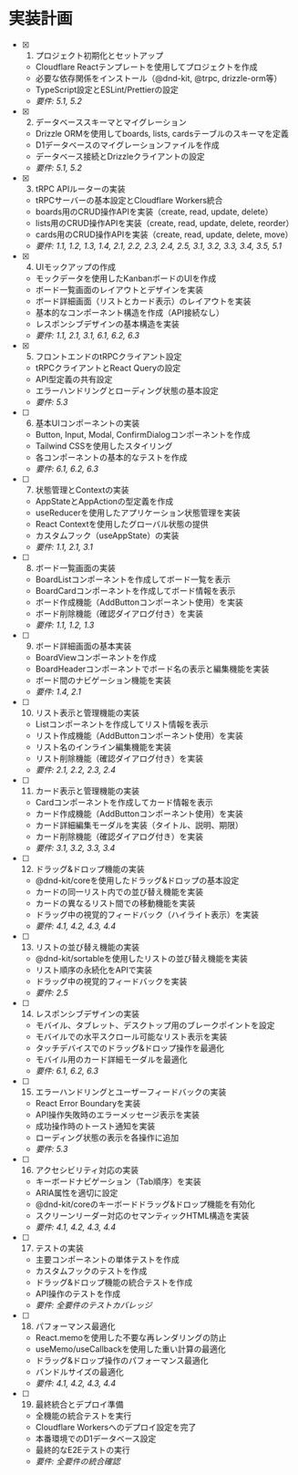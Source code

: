 # 実装計画

- [x] 1. プロジェクト初期化とセットアップ
  - Cloudflare Reactテンプレートを使用してプロジェクトを作成
  - 必要な依存関係をインストール（@dnd-kit, @trpc, drizzle-orm等）
  - TypeScript設定とESLint/Prettierの設定
  - _要件: 5.1, 5.2_

- [x] 2. データベーススキーマとマイグレーション
  - Drizzle ORMを使用してboards, lists, cardsテーブルのスキーマを定義
  - D1データベースのマイグレーションファイルを作成
  - データベース接続とDrizzleクライアントの設定
  - _要件: 5.1, 5.2_

- [x] 3. tRPC APIルーターの実装
  - tRPCサーバーの基本設定とCloudflare Workers統合
  - boards用のCRUD操作APIを実装（create, read, update, delete）
  - lists用のCRUD操作APIを実装（create, read, update, delete, reorder）
  - cards用のCRUD操作APIを実装（create, read, update, delete, move）
  - _要件: 1.1, 1.2, 1.3, 1.4, 2.1, 2.2, 2.3, 2.4, 2.5, 3.1, 3.2, 3.3, 3.4, 3.5, 5.1_

- [x] 4. UIモックアップの作成
  - モックデータを使用したKanbanボードのUIを作成
  - ボード一覧画面のレイアウトとデザインを実装
  - ボード詳細画面（リストとカード表示）のレイアウトを実装
  - 基本的なコンポーネント構造を作成（API接続なし）
  - レスポンシブデザインの基本構造を実装
  - _要件: 1.1, 2.1, 3.1, 6.1, 6.2, 6.3_

- [x] 5. フロントエンドのtRPCクライアント設定
  - tRPCクライアントとReact Queryの設定
  - API型定義の共有設定
  - エラーハンドリングとローディング状態の基本設定
  - _要件: 5.3_

- [ ] 6. 基本UIコンポーネントの実装
  - Button, Input, Modal, ConfirmDialogコンポーネントを作成
  - Tailwind CSSを使用したスタイリング
  - 各コンポーネントの基本的なテストを作成
  - _要件: 6.1, 6.2, 6.3_

- [ ] 7. 状態管理とContextの実装
  - AppStateとAppActionの型定義を作成
  - useReducerを使用したアプリケーション状態管理を実装
  - React Contextを使用したグローバル状態の提供
  - カスタムフック（useAppState）の実装
  - _要件: 1.1, 2.1, 3.1_

- [ ] 8. ボード一覧画面の実装
  - BoardListコンポーネントを作成してボード一覧を表示
  - BoardCardコンポーネントを作成してボード情報を表示
  - ボード作成機能（AddButtonコンポーネント使用）を実装
  - ボード削除機能（確認ダイアログ付き）を実装
  - _要件: 1.1, 1.2, 1.3_

- [ ] 9. ボード詳細画面の基本実装
  - BoardViewコンポーネントを作成
  - BoardHeaderコンポーネントでボード名の表示と編集機能を実装
  - ボード間のナビゲーション機能を実装
  - _要件: 1.4, 2.1_

- [ ] 10. リスト表示と管理機能の実装
  - Listコンポーネントを作成してリスト情報を表示
  - リスト作成機能（AddButtonコンポーネント使用）を実装
  - リスト名のインライン編集機能を実装
  - リスト削除機能（確認ダイアログ付き）を実装
  - _要件: 2.1, 2.2, 2.3, 2.4_

- [ ] 11. カード表示と管理機能の実装
  - Cardコンポーネントを作成してカード情報を表示
  - カード作成機能（AddButtonコンポーネント使用）を実装
  - カード詳細編集モーダルを実装（タイトル、説明、期限）
  - カード削除機能（確認ダイアログ付き）を実装
  - _要件: 3.1, 3.2, 3.3, 3.4_

- [ ] 12. ドラッグ&ドロップ機能の実装
  - @dnd-kit/coreを使用したドラッグ&ドロップの基本設定
  - カードの同一リスト内での並び替え機能を実装
  - カードの異なるリスト間での移動機能を実装
  - ドラッグ中の視覚的フィードバック（ハイライト表示）を実装
  - _要件: 4.1, 4.2, 4.3, 4.4_

- [ ] 13. リストの並び替え機能の実装
  - @dnd-kit/sortableを使用したリストの並び替え機能を実装
  - リスト順序の永続化をAPIで実装
  - ドラッグ中の視覚的フィードバックを実装
  - _要件: 2.5_

- [ ] 14. レスポンシブデザインの実装
  - モバイル、タブレット、デスクトップ用のブレークポイントを設定
  - モバイルでの水平スクロール可能なリスト表示を実装
  - タッチデバイスでのドラッグ&ドロップ操作を最適化
  - モバイル用のカード詳細モーダルを最適化
  - _要件: 6.1, 6.2, 6.3_

- [ ] 15. エラーハンドリングとユーザーフィードバックの実装
  - React Error Boundaryを実装
  - API操作失敗時のエラーメッセージ表示を実装
  - 成功操作時のトースト通知を実装
  - ローディング状態の表示を各操作に追加
  - _要件: 5.3_

- [ ] 16. アクセシビリティ対応の実装
  - キーボードナビゲーション（Tab順序）を実装
  - ARIA属性を適切に設定
  - @dnd-kit/coreのキーボードドラッグ&ドロップ機能を有効化
  - スクリーンリーダー対応のセマンティックHTML構造を実装
  - _要件: 4.1, 4.2, 4.3, 4.4_

- [ ] 17. テストの実装
  - 主要コンポーネントの単体テストを作成
  - カスタムフックのテストを作成
  - ドラッグ&ドロップ機能の統合テストを作成
  - API操作のテストを作成
  - _要件: 全要件のテストカバレッジ_

- [ ] 18. パフォーマンス最適化
  - React.memoを使用した不要な再レンダリングの防止
  - useMemo/useCallbackを使用した重い計算の最適化
  - ドラッグ&ドロップ操作のパフォーマンス最適化
  - バンドルサイズの最適化
  - _要件: 4.1, 4.2, 4.3, 4.4_

- [ ] 19. 最終統合とデプロイ準備
  - 全機能の統合テストを実行
  - Cloudflare Workersへのデプロイ設定を完了
  - 本番環境でのD1データベース設定
  - 最終的なE2Eテストの実行
  - _要件: 全要件の統合確認_
